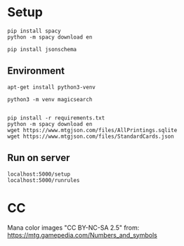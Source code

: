 

# Setup

    pip install spacy
    python -m spacy download en

    pip install jsonschema

## Environment

    apt-get install python3-venv

    python3 -m venv magicsearch


    pip install -r requirements.txt
    python -m spacy download en
    wget https://www.mtgjson.com/files/AllPrintings.sqlite
    wget https://www.mtgjson.com/files/StandardCards.json

## Run on server

    localhost:5000/setup
    localhost:5000/runrules


# CC

Mana color images "CC BY-NC-SA 2.5" from: https://mtg.gamepedia.com/Numbers_and_symbols
